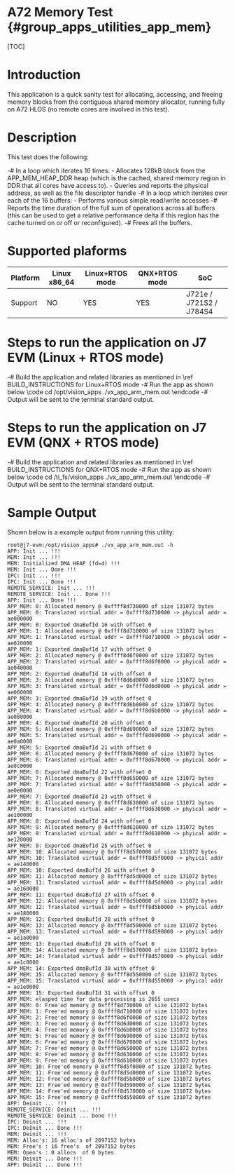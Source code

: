 # A72 Memory Test {#group_apps_utilities_app_mem}

[TOC]

# Introduction

This application is a quick sanity test for allocating, accessing, and freeing
memory blocks from the contiguous shared memory allocator, running fully on A72 HLOS
(no remote cores are involved in this test).

# Description

This test does the following:

  -# In a loop which iterates 16 times:
      - Allocates 128kB block from the APP_MEM_HEAP_DDR heap (which is the cached, shared memory region in DDR that all cores have access to).
      - Queries and reports the physical address, as well as the file descriptor handle
  -# In a loop which iterates over each of the 16 buffers:
      - Performs various simple read/write accesses
  -# Reports the time duration of the full sum of operations across all buffers (this can be used to get a relative performance delta if this region has the cache turned on or off or reconfigured).
  -# Frees all the buffers.

# Supported plaforms

Platform  | Linux x86_64 | Linux+RTOS mode | QNX+RTOS mode | SoC
----------|--------------|-----------------|---------------|----
Support   | NO           | YES             |  YES          | J721e / J721S2 / J784S4

# Steps to run the application on J7 EVM (Linux + RTOS mode)

-# Build the application and related libraries as mentioned in \ref BUILD_INSTRUCTIONS for Linux+RTOS mode
-# Run the app as shown below
   \code
   cd /opt/vision_apps
   ./vx_app_arm_mem.out
   \endcode
-# Output will be sent to the terminal standard output.

# Steps to run the application on J7 EVM (QNX + RTOS mode)

-# Build the application and related libraries as mentioned in \ref BUILD_INSTRUCTIONS for QNX+RTOS mode
-# Run the app as shown below
   \code
   cd /ti_fs/vision_apps
   ./vx_app_arm_mem.out
   \endcode
-# Output will be sent to the terminal standard output.

# Sample Output

Shown below is a example output from running this utility:

```
root@j7-evm:/opt/vision_apps# ./vx_app_arm_mem.out -h
APP: Init ... !!!
MEM: Init ... !!!
MEM: Initialized DMA HEAP (fd=4) !!!
MEM: Init ... Done !!!
IPC: Init ... !!!
IPC: Init ... Done !!!
REMOTE_SERVICE: Init ... !!!
REMOTE_SERVICE: Init ... Done !!!
APP: Init ... Done !!!
APP_MEM: 0: Allocated memory @ 0xffff8d730000 of size 131072 bytes
APP_MEM: 0: Translated virtual addr = 0xffff8d730000 -> phyical addr = ae000000
APP_MEM: 0: Exported dmaBufId 16 with offset 0
APP_MEM: 1: Allocated memory @ 0xffff8d710000 of size 131072 bytes
APP_MEM: 1: Translated virtual addr = 0xffff8d710000 -> phyical addr = ae020000
APP_MEM: 1: Exported dmaBufId 17 with offset 0
APP_MEM: 2: Allocated memory @ 0xffff8d6f0000 of size 131072 bytes
APP_MEM: 2: Translated virtual addr = 0xffff8d6f0000 -> phyical addr = ae040000
APP_MEM: 2: Exported dmaBufId 18 with offset 0
APP_MEM: 3: Allocated memory @ 0xffff8d6d0000 of size 131072 bytes
APP_MEM: 3: Translated virtual addr = 0xffff8d6d0000 -> phyical addr = ae060000
APP_MEM: 3: Exported dmaBufId 19 with offset 0
APP_MEM: 4: Allocated memory @ 0xffff8d6b0000 of size 131072 bytes
APP_MEM: 4: Translated virtual addr = 0xffff8d6b0000 -> phyical addr = ae080000
APP_MEM: 4: Exported dmaBufId 20 with offset 0
APP_MEM: 5: Allocated memory @ 0xffff8d690000 of size 131072 bytes
APP_MEM: 5: Translated virtual addr = 0xffff8d690000 -> phyical addr = ae0a0000
APP_MEM: 5: Exported dmaBufId 21 with offset 0
APP_MEM: 6: Allocated memory @ 0xffff8d670000 of size 131072 bytes
APP_MEM: 6: Translated virtual addr = 0xffff8d670000 -> phyical addr = ae0c0000
APP_MEM: 6: Exported dmaBufId 22 with offset 0
APP_MEM: 7: Allocated memory @ 0xffff8d650000 of size 131072 bytes
APP_MEM: 7: Translated virtual addr = 0xffff8d650000 -> phyical addr = ae0e0000
APP_MEM: 7: Exported dmaBufId 23 with offset 0
APP_MEM: 8: Allocated memory @ 0xffff8d630000 of size 131072 bytes
APP_MEM: 8: Translated virtual addr = 0xffff8d630000 -> phyical addr = ae100000
APP_MEM: 8: Exported dmaBufId 24 with offset 0
APP_MEM: 9: Allocated memory @ 0xffff8d610000 of size 131072 bytes
APP_MEM: 9: Translated virtual addr = 0xffff8d610000 -> phyical addr = ae120000
APP_MEM: 9: Exported dmaBufId 25 with offset 0
APP_MEM: 10: Allocated memory @ 0xffff8d5f0000 of size 131072 bytes
APP_MEM: 10: Translated virtual addr = 0xffff8d5f0000 -> phyical addr = ae140000
APP_MEM: 10: Exported dmaBufId 26 with offset 0
APP_MEM: 11: Allocated memory @ 0xffff8d5d0000 of size 131072 bytes
APP_MEM: 11: Translated virtual addr = 0xffff8d5d0000 -> phyical addr = ae160000
APP_MEM: 11: Exported dmaBufId 27 with offset 0
APP_MEM: 12: Allocated memory @ 0xffff8d5b0000 of size 131072 bytes
APP_MEM: 12: Translated virtual addr = 0xffff8d5b0000 -> phyical addr = ae180000
APP_MEM: 12: Exported dmaBufId 28 with offset 0
APP_MEM: 13: Allocated memory @ 0xffff8d590000 of size 131072 bytes
APP_MEM: 13: Translated virtual addr = 0xffff8d590000 -> phyical addr = ae1a0000
APP_MEM: 13: Exported dmaBufId 29 with offset 0
APP_MEM: 14: Allocated memory @ 0xffff8d570000 of size 131072 bytes
APP_MEM: 14: Translated virtual addr = 0xffff8d570000 -> phyical addr = ae1c0000
APP_MEM: 14: Exported dmaBufId 30 with offset 0
APP_MEM: 15: Allocated memory @ 0xffff8d550000 of size 131072 bytes
APP_MEM: 15: Translated virtual addr = 0xffff8d550000 -> phyical addr = ae1e0000
APP_MEM: 15: Exported dmaBufId 31 with offset 0
APP_MEM: elasped time for data processing is 2655 usecs
APP_MEM: 0: Free'ed memory @ 0xffff8d730000 of size 131072 bytes
APP_MEM: 1: Free'ed memory @ 0xffff8d710000 of size 131072 bytes
APP_MEM: 2: Free'ed memory @ 0xffff8d6f0000 of size 131072 bytes
APP_MEM: 3: Free'ed memory @ 0xffff8d6d0000 of size 131072 bytes
APP_MEM: 4: Free'ed memory @ 0xffff8d6b0000 of size 131072 bytes
APP_MEM: 5: Free'ed memory @ 0xffff8d690000 of size 131072 bytes
APP_MEM: 6: Free'ed memory @ 0xffff8d670000 of size 131072 bytes
APP_MEM: 7: Free'ed memory @ 0xffff8d650000 of size 131072 bytes
APP_MEM: 8: Free'ed memory @ 0xffff8d630000 of size 131072 bytes
APP_MEM: 9: Free'ed memory @ 0xffff8d610000 of size 131072 bytes
APP_MEM: 10: Free'ed memory @ 0xffff8d5f0000 of size 131072 bytes
APP_MEM: 11: Free'ed memory @ 0xffff8d5d0000 of size 131072 bytes
APP_MEM: 12: Free'ed memory @ 0xffff8d5b0000 of size 131072 bytes
APP_MEM: 13: Free'ed memory @ 0xffff8d590000 of size 131072 bytes
APP_MEM: 14: Free'ed memory @ 0xffff8d570000 of size 131072 bytes
APP_MEM: 15: Free'ed memory @ 0xffff8d550000 of size 131072 bytes
APP: Deinit ... !!!
REMOTE_SERVICE: Deinit ... !!!
REMOTE_SERVICE: Deinit ... Done !!!
IPC: Deinit ... !!!
IPC: DeInit ... Done !!!
MEM: Deinit ... !!!
MEM: Alloc's: 16 alloc's of 2097152 bytes
MEM: Free's : 16 free's  of 2097152 bytes
MEM: Open's : 0 allocs  of 0 bytes
MEM: Deinit ... Done !!!
APP: Deinit ... Done !!!
```
